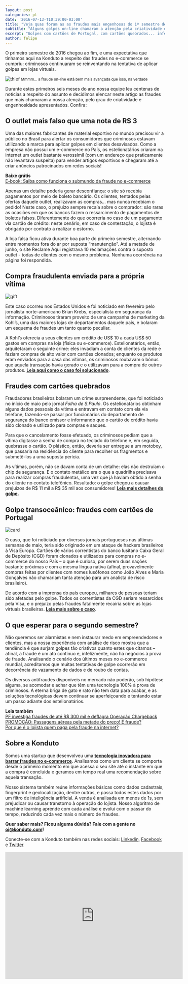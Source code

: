 ```yaml
---
layout: post
categories: pt
date: '2016-07-13-T10:39:00-03:00'
title: "Veja quas foram as as fraudes mais engenhosas do 1º semestre de 2016"
subtitle: "Alguns golpes on-line chamaram a atenção pela criatividade e audácia dos criminosos"
excerpt: "Golpes com cartões de Portugal, com cartões quebrados... infelizmente, temos que admitir: fraudadores foram criativos"
author: felipe
---
```


O primeiro semestre de 2016 chegou ao fim, e uma expectativa que tínhamos aqui na Konduto a respeito das fraudes no e-commerce se cumpriu: criminosos continuaram se reinventando na tentativa de aplicar golpes em lojas virtuais. 

![thief](/images/160713-thief.gif)
<small>Mmmm... a fraude on-line está bem mais avançada que isso, na verdade</small>

Durante estes primeiros seis meses do ano nossa equipe leu centenas de notícias a respeito do assunto e decidimos elencar neste artigo as fraudes que mais chamaram a nossa atenção, pelo grau de criatividade e engenhosidade apresentados. Confira:

## O outlet mais falso que uma nota de R$ 3

Uma das maiores fabricantes de material esportivo no mundo precisou vir a público no Brasil para alertar os consumidores que criminosos estavam utilizando a marca para aplicar golpes em clientes desavisados. Como a empresa não possui um e-commerce no País, os estelionatários criaram na internet um outlet bastante verossímil (com um endereço que praticamente não levantava suspeita) para vender artigos esportivos e chegaram até a criar anúncios patrocinados em redes sociais! 

**Baixe grátis**  
[E-book: Saiba como funciona o submundo da fraude no e-commerce](http://ebooks.konduto.com/submundo-da-fraude?utm_source=konduto&utm_medium=blog&utm_campaign=conteudo-top4)

Apenas um detalhe poderia gerar desconfiança: o site só recebia pagamentos por meio de boleto bancário. Os clientes, tentados pelas ofertas daquele outlet, realizavam as compras… mas nunca recebiam o pedido! Neste caso, o prejuízo sempre recaía sobre o comprador: são raras as ocasiões em que os bancos fazem o ressarcimento de pagamentos de boletos falsos. Diferentemente do que ocorreria no caso de um pagamento via cartão de crédito: neste cenário, em caso de contestação, o lojista é obrigado por contrato a realizar o estorno. 

A loja falsa ficou ativa durante boa parte do primeiro semestre, alternando entre momentos fora do ar por suposta “manutenção”. Até a metade de junho, o site Reclame Aqui registrava 10 reclamações contra o suposto outlet - todas de clientes com o mesmo problema. Nenhuma ocorrência na página foi respondida. 

## Compra fraudulenta enviada para a própria vítima

![gift](/images/160713-gift.png)

Este caso ocorreu nos Estados Unidos e foi noticiado em fevereiro pelo jornalista norte-americano Brian Krebs, especialista em segurança da informação. Criminosos tiraram proveito de uma campanha de marketing da Kohl’s, uma das maiores lojas de departamentos daquele país, e bolaram um esquema de fraudes um tanto quanto peculiar.

A Kohl’s oferecia a seus clientes um crédito de US$ 10 a cada US$ 50 gastos em compras na loja (física ou e-commerce). Estelionatários, então, arquitetaram o seguinte crime: eles invadiam a conta de clientes da rede e faziam compras de alto valor com cartões clonados; enquanto os produtos eram enviados para a casa das vítimas, os criminosos roubavam o bônus que aquela transação havia gerado e o utilizavam para a compra de outros produtos. **[Leia aqui como o caso foi solucionado](https://blog.konduto.com/pt/2016/02/fraude-bizarra-kohls-eua/?utm_source=konduto&utm_medium=blog&utm_campaign=conteudo-top4)**.

## Fraudes com cartões quebrados

Fraudadores brasileiros bolaram um crime surpreendente, que foi noticiado no início de maio pelo jornal *Folha de S.Paulo*. Os estelionatários obtinham alguns dados pessoais da vítima e entravam em contato com ela via telefone, fazendo-se passar por funcionários do departamento de segurança do banco emissor e informando que o cartão de crédito havia sido clonado e utilizado para compras e saques.

Para que o cancelamento fosse efetuado, os criminosos pediam que a vítima digitasse a senha de compra no teclado do telefone e, em seguida, quebrasse o cartão. O plástico, então, deveria ser entregue a um motoboy, que passaria na residência do cliente para recolher os fragmentos e submetê-los a uma suposta perícia.

As vítimas, porém, não se davam conta de um detalhe: elas não destruíam o chip de segurança. E o contato metálico era o que a quadrilha precisava para realizar compras fraudulentas, uma vez que já haviam obtido a senha do cliente no contato telefônico. Resultado: o golpe chegou a causar prejuízos de R$ 11 mil a R$ 35 mil aos consumidores! **[Leia mais detalhes do golpe](https://blog.konduto.com/pt/2016/05/golpe-hollywoodiano-cartoes-quebrados/?utm_source=konduto&utm_medium=blog&utm_campaign=conteudo-top4).**

## Golpe transoceânico: fraudes com cartões de Portugal

![card](/images/160530-cartao-grafismo.png)

O caso, que foi noticiado por diversos jornais portugueses nas últimas semanas de maio, teria sido originado em um ataque de hackers brasileiros à Visa Europa. Cartões de vários correntistas do banco lusitano Caixa Geral de Depósito (CGD) foram clonados e utilizados para compras no e-commerce do nosso País – o que é curioso, por serem duas nações bastante próximas e com a mesma língua nativa (afinal, provavelmente compras feitas por clientes com nomes lusófonos como João Alves e Maria Gonçalves não chamariam tanta atenção para um analista de risco brasileiro).

De acordo com a imprensa do país europeu, milhares de pessoas teriam sido afetadas pelo golpe. Todos os correntistas da CGD seriam ressarcidos pela Visa, e o prejuízo pelas fraudes fatalmente recairia sobre as lojas virtuais brasileiras. **[Leia mais sobre o caso](https://blog.konduto.com/pt/2016/05/golpe-cartoes-portugueses/?utm_source=konduto&utm_medium=blog&utm_campaign=conteudo-top4)**.

## O que esperar para o segundo semestre?

Não queremos ser alarmistas e nem instaurar medo em empreendedores e clientes, mas a nossa experiência com análise de risco mostra que a tendência é que surjam golpes tão criativos quanto estes que citamos – afinal, a fraude é um ato contínuo e, infelizmente, não há negócios à prova de fraude. Analisando o cenário dos últimos meses no e-commerce mundial, acreditamos que muitas tentativas de golpe ocorrerão em decorrência de vazamento de dados e de roubo de contas.

Os diversos antifraudes disponíveis no mercado não poderão, sob hipótese alguma, se acomodar e achar que têm uma tecnologia 100% à prova de criminosos. A eterna briga de gato e rato não tem data para acabar, e as soluções tecnológicas devem continuar se aperfeiçoando e tentando estar um passo adiante dos estelionatários. 

**Leia também**  
[PF investiga fraudes de até R$ 300 mil e deflagra Operação Chargeback](https://blog.konduto.com/pt/2016/05/operacao-chargeback-policia-federal/?utm_source=konduto&utm_medium=blog&utm_campaign=conteudo-wrd)  
[PROMOÇÃO: Passagens aéreas pela metade do preço! É fraude?](https://blog.konduto.com/pt/2016/06/fraudes-passagens-aereas/?utm_source=konduto&utm_medium=blog&utm_campaign=conteudo-wrd)  
[Por que é o lojista quem paga pela fraude na internet?](https://blog.konduto.com/pt/2016/05/por-que-o-lojista-deve-pagar-pelo-chargeback/?utm_source=konduto&utm_medium=blog&utm_campaign=conteudo-wrd)

## Sobre a Konduto 

Somos uma startup que desenvolveu uma **[tecnologia inovadora para barrar fraudes no e-commerce](http://konduto.com/?utm_source=konduto&utm_medium=blog&utm_campaign=conteudo)**. Analisamos como um cliente se comporta desde o primeiro momento em que acessa o seu site até o instante em que a compra é concluída e geramos em tempo real uma recomendação sobre aquela transação. 

Nosso sistema também reúne informações básicas como dados cadastrais, fingerprint e geolocalização, dentre outras, e passa todos estes dados por um filtro de inteligência artificial. A venda é analisada em menos de 1s, sem prejudicar ou causar transtorno à operação do lojista. Nosso algoritmo de machine learning aprende com cada análise e evolui com o passar do tempo, reduzindo cada vez mais o número de fraudes. 

**Quer saber mais? Ficou alguma dúvida? Fale com a gente no [oi@konduto.com](mailto:oi@konduto.com)!**	 

Conecte-se com a Konduto também nas redes sociais: [Linkedin](https://www.linkedin.com/company/konduto), [Facebook](https://www.facebook.com/konduto) e [Twitter](https://twitter.com/KondutoBR)  

<iframe src="https://www.facebook.com/plugins/video.php?href=https%3A%2F%2Fwww.facebook.com%2Fkonduto%2Fvideos%2F613187352119217%2F&show_text=1&width=560" width="560" height="400" style="border:none;overflow:hidden" scrolling="no" frameborder="0" allowTransparency="true"></iframe>
